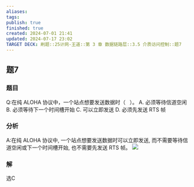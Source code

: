 ```yaml
---
aliases: 
tags: 
publish: true
finished: true
created: 2024-07-01 21:41
updated: 2024-07-17 23:02
TARGET DECK: 刷题::25计网-王道::第 3 章 数据链路层::3.5 介质访问控制::题7
---
```


## 题7
### 题目
Q:在纯 ALOHA 协议中，一个站点想要发送数据时（ $\;$ ）。
A. 必须等待信道空闲 B. 必须等待下一个时间槽开始
C. 可以立即发送 D. 必须先发送 RTS 帧
### 分析
A:在纯 ALOHA 协议中, 一个站点想要发送数据时可以立即发送, 而不需要等待信道空闲或下一个时间槽开始, 也不需要先发送 RTS 帧。
![](https://img.hwenyi.tech/202407172302707.webp)
### 解
选C


